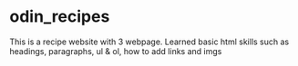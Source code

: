 # odin_recipes
This is a recipe website with 3 webpage.
Learned basic html skills such as headings, paragraphs, ul & ol, how to add links and imgs